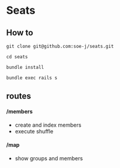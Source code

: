 # Seats

## How to

~~~
git clone git@github.com:soe-j/seats.git

cd seats

bundle install

bundle exec rails s
~~~

## routes

#### /members
+ create and index members
+ execute shuffle


#### /map
+ show groups and members
